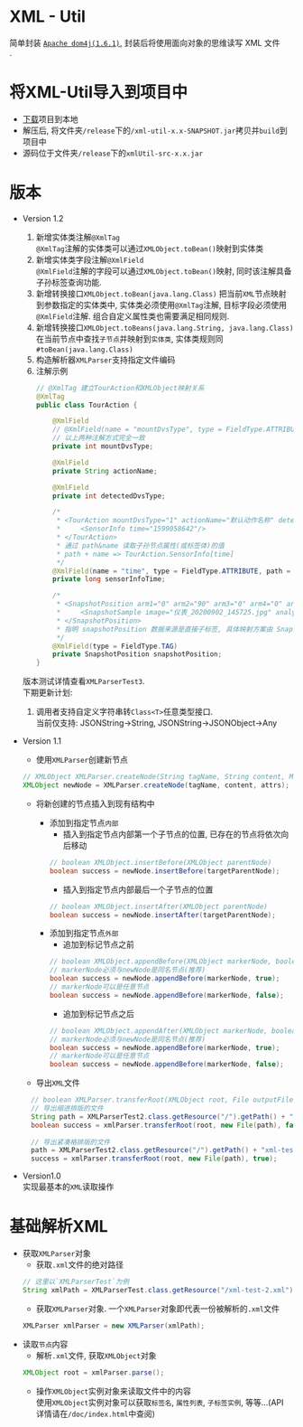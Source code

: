 # XML - Util
简单封装 [`Apache dom4j(1.6.1)`](http://www.dom4j.org/dom4j-1.6.1/ "官方网站"), 封装后将使用面向对象的思维读写 XML 文件</br>.

# 将XML-Util导入到项目中
* [下载](https://github.com/git8023/xmlUtil/archive/master.zip "XML-Util")项目到本地
* 解压后, 将文件夹`/release`下的`/xml-util-x.x-SNAPSHOT.jar`拷贝并`build`到项目中
* 源码位于文件夹`/release`下的`xmlUtil-src-x.x.jar`

# 版本
* Version 1.2
    1. 新增实体类注解`@XmlTag`  
       `@XmlTag`注解的实体类可以通过`XMLObject.toBean()`映射到实体类
    2. 新增实体类字段注解`@XmlField`  
       `@XmlField`注解的字段可以通过`XMLObject.toBean()`映射, 同时该注解具备子孙标签查询功能.
    3. 新增转换接口`XMLObject.toBean(java.lang.Class)`
       把当前`XML`节点映射到参数指定的实体类中, 实体类必须使用`@XmlTag`注解, 目标字段必须使用`@XmlField`注解.
       组合自定义属性类也需要满足相同规则.
    4. 新增转换接口`XMLObject.toBeans(java.lang.String, java.lang.Class)`
       在当前节点中查找`子节点`并映射到`实体类`, 实体类规则同 `#toBean(java.lang.Class)`
    5. 构造解析器`XMLParser`支持指定文件编码
    6. 注解示例
        ```java
        // @XmlTag 建立TourAction和XMLObject映射关系 
        @XmlTag
        public class TourAction {
        
            @XmlField
            // @XmlField(name = "mountDvsType", type = FieldType.ATTRIBUTE)
            // 以上两种注解方式完全一致
            private int mountDvsType;
        
            @XmlField
            private String actionName;
        
            @XmlField
            private int detectedDvsType;
        
            /*
             * <TourAction mountDvsType="1" actionName="默认动作名称" detectedDvsType="0">
             *     <SensorInfo time="1599058642"/>
             * </TourAction>
             * 通过 path&name 读取子孙节点属性(或标签体)的值
             * path + name => TourAction.SensorInfo[time]
             */
            @XmlField(name = "time", type = FieldType.ATTRIBUTE, path = "SensorInfo")
            private long sensorInfoTime;
        
            /*
             * <SnapshotPosition arm1="0" arm2="90" arm3="0" arm4="0" arm5="0" arm6="0" zoom="1" thermal="1">
             *     <SnapshotSample image="仪表_20200902_145725.jpg" analysis="" time="1599058645"/>
             * </SnapshotPosition>
             * 指明 snapshotPosition 数据来源是直接子标签, 具体映射方案由 SnapshotPosition 类的 @XmlTag & @XmlField 决定
             */
            @XmlField(type = FieldType.TAG)
            private SnapshotPosition snapshotPosition;
        }
        ```

    版本测试详情查看`XMLParserTest3`.   
    下期更新计划:
    1. 调用者支持自定义字符串转`Class<T>`任意类型接口.   
       当前仅支持: JSONString->String, JSONString->JSONObject->Any  


* Version 1.1  
  * 使用`XMLParser`创建新节点<br/>
  ```Java
  // XMLObject XMLParser.createNode(String tagName, String content, Map<String, String> attrs)
  XMLObject newNode = XMLParser.createNode(tagName, content, attrs);
  ```
  * 将新创建的节点插入到现有结构中
    * 添加到指定节点`内部`
      * 插入到指定节点内部第一个子节点的位置, 已存在的节点将依次向后移动<br/>
      ```Java
      // boolean XMLObject.insertBefore(XMLObject parentNode)
      boolean success = newNode.insertBefore(targetParentNode);
      ```
      * 插入到指定节点内部最后一个子节点的位置<br/>
      ```Java
      // boolean XMLObject.insertAfter(XMLObject parentNode)
      boolean success = newNode.insertAfter(targetParentNode);
      ```
    * 添加到指定节点`外部`
      * 追加到标记节点之前
      ```Java
      // boolean XMLObject.appendBefore(XMLObject markerNode, boolean sameLevel)  
      // markerNode必须与newNode是同名节点(推荐)  
      boolean success = newNode.appendBefore(markerNode, true);  
      // markerNode可以是任意节点    
      boolean success = newNode.appendBefore(markerNode, false);  
      ```
      * 追加到标记节点之后
      ```Java
      // boolean XMLObject.appendAfter(XMLObject markerNode, boolean sameLevel)  
      // markerNode必须与newNode是同名节点(推荐)  
      boolean success = newNode.appendBefore(markerNode, true);  
      // markerNode可以是任意节点  
      boolean success = newNode.appendBefore(markerNode, false);  
      ```
  
  * 导出`XML`文件
  ```Java
	// boolean XMLParser.transferRoot(XMLObject root, File outputFile, boolean compact) throws IOException
	// 导出缩进排版的文件
	String path = XMLParserTest2.class.getResource("/").getPath() + "xml-transfer2-retract.xml";
	boolean success = xmlParser.transferRoot(root, new File(path), false);
	
	// 导出紧凑格排版的文件
	path = XMLParserTest2.class.getResource("/").getPath() + "xml-test-transfer2-compact.xml";
	success = xmlParser.transferRoot(root, new File(path), true);
  ```
* Version1.0   
  实现最基本的`XML`读取操作

# 基础解析XML
* 获取`XMLParser`对象
  * 获取`.xml`文件的绝对路径<br/>
  ```Java
  // 这里以`XMLParserTest`为例
  String xmlPath = XMLParserTest.class.getResource("/xml-test-2.xml").getFile();
  ```
  * 获取`XMLParser`对象. 一个`XMLParser`对象即代表一份被解析的`.xml`文件<br>
  ```Java
  XMLParser xmlParser = new XMLParser(xmlPath);
  ```
* 读取`节点`内容
  * 解析`.xml`文件, 获取`XMLObject`对象
  ```Java
  XMLObject root = xmlParser.parse();
  ```
  * 操作`XMLObject`实例对象来读取文件中的内容<br/>
  使用`XMLObject`实例对象可以获取`标签名`, `属性列表`, `子标签实例`, 等等...(API 详情请在`/doc/index.html`中查阅)
